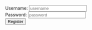 <!DOCTYPE html>
<html lang="en">
<head>
    <meta charset="UTF-8">
    <meta name="viewport" content="width=device-width, initial-scale=1.0">
    <title>Activity 6</title>
</head>
<body>
    <form>
        <div>
            <label for="username">Username:</label>
            <input type="text" id="username" name="username" placeholder="username" required>
        </div>
        <div>
            <label for="password">Password:</label>
            <input type="password" id="password" name="password" placeholder="password" required>
        </div>
        <div>
            <button type="submit">Register</button>
        </div>
    </form>
</body>
</html>

